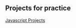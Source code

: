 ## Projects for practice

[Javascript Projects](https://stackblitz.com/edit/dom-project-chaiaurcode?file=index.html)
